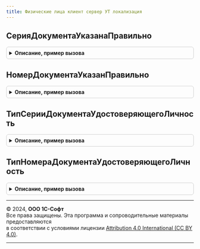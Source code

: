 ```yaml
---
title: Физические лица клиент сервер УТ локализация
---
```



## СерияДокументаУказанаПравильно
<details style="margin: 1em 0; padding: 0.5em; border: 1px solid #ccc; border-radius: 6px;">

<summary style="font-weight: bold; cursor: pointer;">Описание, пример вызова</summary>

```bsl

// Проверяет, что серия документа для переданного вида документа указана правильно.
//
// Параметры:
//	ВидДокумента - СправочникСсылка.ВидыДокументовФизическихЛиц	- вид документа, для которого необходимо
// 																проверить правильность серии
//	Серия - Строка - серия документа
//	ТекстОшибки - Строка - текст ошибки, если серия указана неправильно.
//	БезОшибки - Булево - флаг проверки
//
Процедура СерияДокументаУказанаПравильно(ВидДокумента, Знач Серия , ТекстОшибки, БезОшибки) Экспорт
```

Пример вызова
```bsl
ФизическиеЛицаКлиентСерверУТЛокализация.СерияДокументаУказанаПравильно(ВидДокумента, Серия, ТекстОшибки, БезОшибки) 
```
</details>

## НомерДокументаУказанПравильно
<details style="margin: 1em 0; padding: 0.5em; border: 1px solid #ccc; border-radius: 6px;">

<summary style="font-weight: bold; cursor: pointer;">Описание, пример вызова</summary>

```bsl

// Проверяет, что номер документа для переданного вида документа указан правильно.
//
// Параметры:
//	ВидДокумента - СправочникСсылка.ВидыДокументовФизическихЛиц	- вид документа, для которого необходимо
//																проверить правильность номера
//	Номер - Строка - номер документа
//	ТекстОшибки - Строка - текст ошибки, если номер указан неправильно.
//	БезОшибки - Булево - флаг проверки
//
Процедура НомерДокументаУказанПравильно(ВидДокумента, Знач Номер, ТекстОшибки, БезОшибки) Экспорт
```

Пример вызова
```bsl
ФизическиеЛицаКлиентСерверУТЛокализация.НомерДокументаУказанПравильно(ВидДокумента, Номер, ТекстОшибки, БезОшибки) 
```
</details>

## ТипСерииДокументаУдостоверяющегоЛичность
<details style="margin: 1em 0; padding: 0.5em; border: 1px solid #ccc; border-radius: 6px;">

<summary style="font-weight: bold; cursor: pointer;">Описание, пример вызова</summary>

```bsl

// Возвращает тип серии документа удостоверяющего личность
//
// Параметры:
//	ВидДокумента - СправочникСсылка.ВидыДокументовФизическихЛиц
//	ТипДокумента - Число
//
Процедура ТипСерииДокументаУдостоверяющегоЛичность(ВидДокумента, ТипДокумента) Экспорт
```

Пример вызова
```bsl
ФизическиеЛицаКлиентСерверУТЛокализация.ТипСерииДокументаУдостоверяющегоЛичность(ВидДокумента, ТипДокумента) 
```
</details>

## ТипНомераДокументаУдостоверяющегоЛичность
<details style="margin: 1em 0; padding: 0.5em; border: 1px solid #ccc; border-radius: 6px;">

<summary style="font-weight: bold; cursor: pointer;">Описание, пример вызова</summary>

```bsl

// Возвращает тип номера документа удостоверяющего личность
//
// Параметры:
//	ВидДокумента - СправочникСсылка.ВидыДокументовФизическихЛиц
//	ТипДокумента - Число
//
Процедура ТипНомераДокументаУдостоверяющегоЛичность(ВидДокумента, ТипДокумента) Экспорт
```

Пример вызова
```bsl
ФизическиеЛицаКлиентСерверУТЛокализация.ТипНомераДокументаУдостоверяющегоЛичность(ВидДокумента, ТипДокумента) 
```
</details>

---

© 2024, **ООО 1С-Софт**  
Все права защищены. Эта программа и сопроводительные материалы предоставляются  
в соответствии с условиями лицензии [Attribution 4.0 International (CC BY 4.0)](https://creativecommons.org/licenses/by/4.0/legalcode).

---
